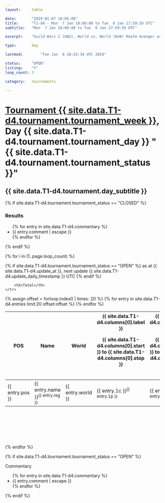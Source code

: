 ```yaml
---
layout: 	table

date: 		"2019-01-07 18:05:00"
title: 		"T1-d4 - Mon  7 Jan 18:00:00 to Tue  8 Jan 17:59:59 UTC"
subtitle: 	"Mon  7 Jan 18:00:00 to Tue  8 Jan 17:59:59 UTC"

excerpt:    "Guild Wars 2 (GW2), World vs. World (WvW) Realm Avenger achivement Tournament. \"Every Kill Counts\""

type:       day

lastmod: 		"Tue Jan  8 16:43:34 UTC 2019"

status:     "OPEN"
listing:    "Y"
loop_count: 3

category: 	tournaments

---
```

<div class="table_header">
    <h1><a href="{{ site.data.T1-d4.tournament.week_url }}">Tournament {{ site.data.T1-d4.tournament.tournament_week }}</a>, Day {{ site.data.T1-d4.tournament.tournament_day }} "{{ site.data.T1-d4.tournament.tournament_status }}"</h1>
    <h2>{{ site.data.T1-d4.tournament.day_subtitle }}</h2> 
</div>

{% if site.data.T1-d4.tournament.tournament_status == "CLOSED" %} 
<div class="commentary">
  <h3>Results</h3>
  <ul>
    {% for entry in site.data.T1-d4.commentary %}
    <li class="commentary_list">{{ entry.comment | escape }}</li>
    {% endfor %}
  </ul>
</div>
{% endif %}


{% for i in (1..page.loop_count) %}

{% if site.data.T1-d4.tournament.tournament_status == "OPEN" %} 
<span class="table_nextupdate">as at {{ site.data.T1-d4.update_at }}, next update {{ site.data.T1-d4.update_daily_timestamp }} UTC</span> 
{% endif %}

<table class="day_table">
  <colgroup>
    <col style="width:18px">
    <col style="width:55px">
    <col style="width:55px">
    <col style="width:12px">
    <col style="width:12px">
    <col style="width:12px">
    <col style="width:12px">
    <col style="width:12px">
    <col style="width:12px">
    <col style="width:12px">
    <col style="width:12px">
    <col style="width:12px">
    <col style="width:12px">
    <col style="width:12px">
    <col style="width:12px">
    <col style="width:12px">
    <col style="width:12px">
    <col style="width:12px">
    <col style="width:12px">
    <col style="width:12px">
    <col style="width:12px">
    <col style="width:12px">
    <col style="width:12px">
    <col style="width:12px">
    <col style="width:12px">
    <col style="width:12px">
    <col style="width:12px">
    <col style="width:18px">
  </colgroup>  
  <thead>
    <tr>
        <th>POS</th>
        <th class="AlignLeft">Name</th>
        <th class="AlignLeft">World</th>

<th><div class="label">{{ site.data.T1-d4.columns[0].label }}<p class="onhover">{{ site.data.T1-d4.columns[0].start }} to {{ site.data.T1-d4.columns[0].stop }}</p></div>​</th>
<th><div class="label">{{ site.data.T1-d4.columns[1].label }}<p class="onhover">{{ site.data.T1-d4.columns[1].start }} to {{ site.data.T1-d4.columns[1].stop }}</p></div>​</th>
<th><div class="label">{{ site.data.T1-d4.columns[2].label }}<p class="onhover">{{ site.data.T1-d4.columns[2].start }} to {{ site.data.T1-d4.columns[2].stop }}</p></div>​</th>
<th><div class="label">{{ site.data.T1-d4.columns[3].label }}<p class="onhover">{{ site.data.T1-d4.columns[3].start }} to {{ site.data.T1-d4.columns[3].stop }}</p></div>​</th>
<th><div class="label">{{ site.data.T1-d4.columns[4].label }}<p class="onhover">{{ site.data.T1-d4.columns[4].start }} to {{ site.data.T1-d4.columns[4].stop }}</p></div>​</th>
<th><div class="label">{{ site.data.T1-d4.columns[5].label }}<p class="onhover">{{ site.data.T1-d4.columns[5].start }} to {{ site.data.T1-d4.columns[5].stop }}</p></div>​</th>
<th><div class="label">{{ site.data.T1-d4.columns[6].label }}<p class="onhover">{{ site.data.T1-d4.columns[6].start }} to {{ site.data.T1-d4.columns[6].stop }}</p></div>​</th>
<th><div class="label">{{ site.data.T1-d4.columns[7].label }}<p class="onhover">{{ site.data.T1-d4.columns[7].start }} to {{ site.data.T1-d4.columns[7].stop }}</p></div>​</th>
<th><div class="label">{{ site.data.T1-d4.columns[8].label }}<p class="onhover">{{ site.data.T1-d4.columns[8].start }} to {{ site.data.T1-d4.columns[8].stop }}</p></div>​</th>
<th><div class="label">{{ site.data.T1-d4.columns[9].label }}<p class="onhover">{{ site.data.T1-d4.columns[9].start }} to {{ site.data.T1-d4.columns[9].stop }}</p></div>​</th>
<th><div class="label">{{ site.data.T1-d4.columns[10].label }}<p class="onhover">{{ site.data.T1-d4.columns[10].start }} to {{ site.data.T1-d4.columns[10].stop }}</p></div>​</th>

<th><div class="label">{{ site.data.T1-d4.columns[11].label }}<p class="onhover">{{ site.data.T1-d4.columns[11].start }} to {{ site.data.T1-d4.columns[11].stop }}</p></div>​</th>
<th><div class="label">{{ site.data.T1-d4.columns[12].label }}<p class="onhover">{{ site.data.T1-d4.columns[12].start }} to {{ site.data.T1-d4.columns[12].stop }}</p></div>​</th>
<th><div class="label">{{ site.data.T1-d4.columns[13].label }}<p class="onhover">{{ site.data.T1-d4.columns[13].start }} to {{ site.data.T1-d4.columns[13].stop }}</p></div>​</th>
<th><div class="label">{{ site.data.T1-d4.columns[14].label }}<p class="onhover">{{ site.data.T1-d4.columns[14].start }} to {{ site.data.T1-d4.columns[14].stop }}</p></div>​</th>
<th><div class="label">{{ site.data.T1-d4.columns[15].label }}<p class="onhover">{{ site.data.T1-d4.columns[15].start }} to {{ site.data.T1-d4.columns[15].stop }}</p></div>​</th>
<th><div class="label">{{ site.data.T1-d4.columns[16].label }}<p class="onhover">{{ site.data.T1-d4.columns[16].start }} to {{ site.data.T1-d4.columns[16].stop }}</p></div>​</th>
<th><div class="label">{{ site.data.T1-d4.columns[17].label }}<p class="onhover">{{ site.data.T1-d4.columns[17].start }} to {{ site.data.T1-d4.columns[17].stop }}</p></div>​</th>
<th><div class="label">{{ site.data.T1-d4.columns[18].label }}<p class="onhover">{{ site.data.T1-d4.columns[18].start }} to {{ site.data.T1-d4.columns[18].stop }}</p></div>​</th>
<th><div class="label">{{ site.data.T1-d4.columns[19].label }}<p class="onhover">{{ site.data.T1-d4.columns[19].start }} to {{ site.data.T1-d4.columns[19].stop }}</p></div>​</th>
<th><div class="label">{{ site.data.T1-d4.columns[20].label }}<p class="onhover">{{ site.data.T1-d4.columns[20].start }} to {{ site.data.T1-d4.columns[20].stop }}</p></div>​</th>

<th><div class="label">{{ site.data.T1-d4.columns[21].label }}<p class="onhover">{{ site.data.T1-d4.columns[21].start }} to {{ site.data.T1-d4.columns[21].stop }}</p></div>​</th>
<th><div class="label">{{ site.data.T1-d4.columns[22].label }}<p class="onhover">{{ site.data.T1-d4.columns[22].start }} to {{ site.data.T1-d4.columns[22].stop }}</p></div>​</th>
<th><div class="label">{{ site.data.T1-d4.columns[23].label }}<p class="onhover">{{ site.data.T1-d4.columns[23].start }} to {{ site.data.T1-d4.columns[23].stop }}</p></div>​</th>

        <th>Total</th>
    </tr>
  </thead>
  {% assign offset = forloop.index0 | times: 20 %}
<tbody>
{% for entry in site.data.T1-d4.entries limit:20 offset:offset %}
  <tr>
    <td class="pl{{ entry.pos }}">{{ entry.pos }}</td>
    <td class="AlignLeft">{{ entry.name }}<sup>{{ entry.reg }}</sup></td>
    <td class="AlignLeft">{{ entry.world }}</td>
    <td class="pl{{ entry.1p }}">{{ entry.1c }}<sup>{{ entry.1p }}</sup></td>
    <td class="pl{{ entry.2p }}">{{ entry.2c }}<sup>{{ entry.2p }}</sup></td>
    <td class="pl{{ entry.3p }}">{{ entry.3c }}<sup>{{ entry.3p }}</sup></td>
    <td class="pl{{ entry.4p }}">{{ entry.4c }}<sup>{{ entry.4p }}</sup></td>
    <td class="pl{{ entry.5p }}">{{ entry.5c }}<sup>{{ entry.5p }}</sup></td>
    <td class="pl{{ entry.6p }}">{{ entry.6c }}<sup>{{ entry.6p }}</sup></td>
    <td class="pl{{ entry.7p }}">{{ entry.7c }}<sup>{{ entry.7p }}</sup></td>
    <td class="pl{{ entry.8p }}">{{ entry.8c }}<sup>{{ entry.8p }}</sup></td>
    <td class="pl{{ entry.9p }}">{{ entry.9c }}<sup>{{ entry.9p }}</sup></td>
    <td class="pl{{ entry.10p }}">{{ entry.10c }}<sup>{{ entry.10p }}</sup></td>
    <td class="pl{{ entry.11p }}">{{ entry.11c }}<sup>{{ entry.11p }}</sup></td>
    <td class="pl{{ entry.12p }}">{{ entry.12c }}<sup>{{ entry.12p }}</sup></td>
    <td class="pl{{ entry.13p }}">{{ entry.13c }}<sup>{{ entry.13p }}</sup></td>
    <td class="pl{{ entry.14p }}">{{ entry.14c }}<sup>{{ entry.14p }}</sup></td>
    <td class="pl{{ entry.15p }}">{{ entry.15c }}<sup>{{ entry.15p }}</sup></td>
    <td class="pl{{ entry.16p }}">{{ entry.16c }}<sup>{{ entry.16p }}</sup></td>
    <td class="pl{{ entry.17p }}">{{ entry.17c }}<sup>{{ entry.17p }}</sup></td>
    <td class="pl{{ entry.18p }}">{{ entry.18c }}<sup>{{ entry.18p }}</sup></td>
    <td class="pl{{ entry.19p }}">{{ entry.19c }}<sup>{{ entry.19p }}</sup></td>
    <td class="pl{{ entry.20p }}">{{ entry.20c }}<sup>{{ entry.20p }}</sup></td>
    <td class="pl{{ entry.21p }}">{{ entry.21c }}<sup>{{ entry.21p }}</sup></td>
    <td class="pl{{ entry.22p }}">{{ entry.22c }}<sup>{{ entry.22p }}</sup></td>
    <td class="pl{{ entry.23p }}">{{ entry.23c }}<sup>{{ entry.23p }}</sup></td>
    <td class="pl{{ entry.24p }}">{{ entry.24c }}<sup>{{ entry.24p }}</sup></td>
    <td>{{ entry.total }}</td>
  </tr>
{% endfor %}  
</tbody>
</table>
<div class="leaderboard">
  <script async src="//pagead2.googlesyndication.com/pagead/js/adsbygoogle.js"></script>
  <!-- 728x90 -->
  <ins class="adsbygoogle"
       style="display:inline-block;width:728px;height:90px"
       data-ad-client="ca-pub-3274917281288240"
       data-ad-slot="3870538733"></ins>
  <script>
  (adsbygoogle = window.adsbygoogle || []).push({});
  </script>    
</div>
<br />
{% endfor %}

{% if site.data.T1-d4.tournament.tournament_status == "OPEN" %} 
<div class="commentary">
  <span class="commentary_title">Commentary</span>
  <ul>
    {% for entry in site.data.T1-d4.commentary %}
    <li class="commentary_list">{{ entry.comment | escape }}</li>
    {% endfor %}
  </ul>
</div>
{% endif %}


